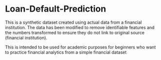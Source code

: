 # Loan-Default-Prediction

This is a synthetic dataset created using actual data from a financial institution. The data has been modified to remove identifiable features and the numbers transformed to ensure they do not link to original source (financial institution).

This is intended to be used for academic purposes for beginners who want to practice financial analytics from a simple financial dataset 
